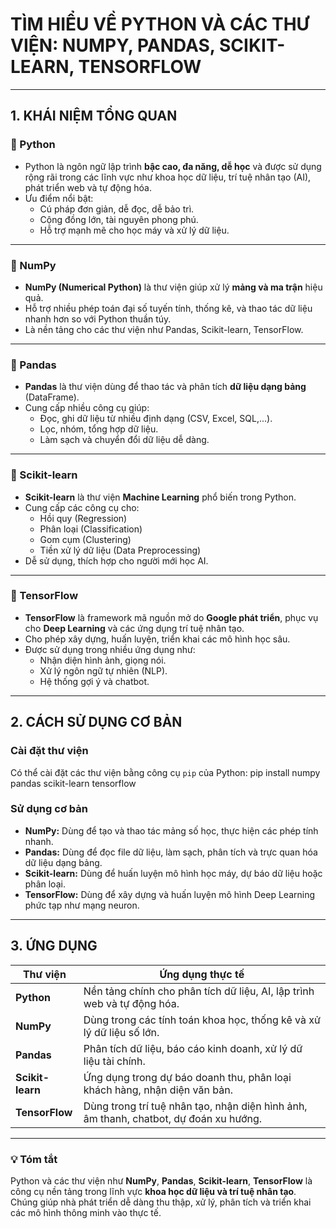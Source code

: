 # TÌM HIỂU VỀ PYTHON VÀ CÁC THƯ VIỆN: NUMPY, PANDAS, SCIKIT-LEARN, TENSORFLOW

---

## 1. KHÁI NIỆM TỔNG QUAN

### 🐍 Python
- Python là ngôn ngữ lập trình **bậc cao, đa năng, dễ học** và được sử dụng rộng rãi trong các lĩnh vực như khoa học dữ liệu, trí tuệ nhân tạo (AI), phát triển web và tự động hóa.
- Ưu điểm nổi bật:
  - Cú pháp đơn giản, dễ đọc, dễ bảo trì.
  - Cộng đồng lớn, tài nguyên phong phú.
  - Hỗ trợ mạnh mẽ cho học máy và xử lý dữ liệu.

---

### 🔢 NumPy
- **NumPy (Numerical Python)** là thư viện giúp xử lý **mảng và ma trận** hiệu quả.
- Hỗ trợ nhiều phép toán đại số tuyến tính, thống kê, và thao tác dữ liệu nhanh hơn so với Python thuần túy.
- Là nền tảng cho các thư viện như Pandas, Scikit-learn, TensorFlow.

---

### 🧾 Pandas
- **Pandas** là thư viện dùng để thao tác và phân tích **dữ liệu dạng bảng** (DataFrame).
- Cung cấp nhiều công cụ giúp:
  - Đọc, ghi dữ liệu từ nhiều định dạng (CSV, Excel, SQL,...).
  - Lọc, nhóm, tổng hợp dữ liệu.
  - Làm sạch và chuyển đổi dữ liệu dễ dàng.

---

### 🤖 Scikit-learn
- **Scikit-learn** là thư viện **Machine Learning** phổ biến trong Python.
- Cung cấp các công cụ cho:
  - Hồi quy (Regression)
  - Phân loại (Classification)
  - Gom cụm (Clustering)
  - Tiền xử lý dữ liệu (Data Preprocessing)
- Dễ sử dụng, thích hợp cho người mới học AI.

---

### 🧠 TensorFlow
- **TensorFlow** là framework mã nguồn mở do **Google phát triển**, phục vụ cho **Deep Learning** và các ứng dụng trí tuệ nhân tạo.
- Cho phép xây dựng, huấn luyện, triển khai các mô hình học sâu.
- Được sử dụng trong nhiều ứng dụng như:
  - Nhận diện hình ảnh, giọng nói.
  - Xử lý ngôn ngữ tự nhiên (NLP).
  - Hệ thống gợi ý và chatbot.

---

## 2. CÁCH SỬ DỤNG CƠ BẢN

### Cài đặt thư viện
Có thể cài đặt các thư viện bằng công cụ `pip` của Python:
pip install numpy pandas scikit-learn tensorflow

### Sử dụng cơ bản
- **NumPy:** Dùng để tạo và thao tác mảng số học, thực hiện các phép tính nhanh.
- **Pandas:** Dùng để đọc file dữ liệu, làm sạch, phân tích và trực quan hóa dữ liệu dạng bảng.
- **Scikit-learn:** Dùng để huấn luyện mô hình học máy, dự báo dữ liệu hoặc phân loại.
- **TensorFlow:** Dùng để xây dựng và huấn luyện mô hình Deep Learning phức tạp như mạng neuron.

---

## 3. ỨNG DỤNG

| Thư viện | Ứng dụng thực tế |
|-----------|------------------|
| **Python** | Nền tảng chính cho phân tích dữ liệu, AI, lập trình web và tự động hóa. |
| **NumPy** | Dùng trong các tính toán khoa học, thống kê và xử lý dữ liệu số lớn. |
| **Pandas** | Phân tích dữ liệu, báo cáo kinh doanh, xử lý dữ liệu tài chính. |
| **Scikit-learn** | Ứng dụng trong dự báo doanh thu, phân loại khách hàng, nhận diện văn bản. |
| **TensorFlow** | Dùng trong trí tuệ nhân tạo, nhận diện hình ảnh, âm thanh, chatbot, dự đoán xu hướng. |

---

### 💡 Tóm tắt
Python và các thư viện như **NumPy**, **Pandas**, **Scikit-learn**, **TensorFlow** là công cụ nền tảng trong lĩnh vực **khoa học dữ liệu và trí tuệ nhân tạo**.  
Chúng giúp nhà phát triển dễ dàng thu thập, xử lý, phân tích và triển khai các mô hình thông minh vào thực tế.
